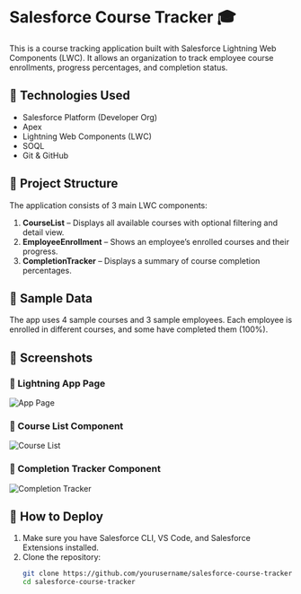 # Salesforce Course Tracker 🎓

This is a course tracking application built with Salesforce Lightning Web Components (LWC). It allows an organization to track employee course enrollments, progress percentages, and completion status.

## 🔧 Technologies Used

- Salesforce Platform (Developer Org)
- Apex
- Lightning Web Components (LWC)
- SOQL
- Git & GitHub

## 📁 Project Structure

The application consists of 3 main LWC components:

1. **CourseList** – Displays all available courses with optional filtering and detail view.
2. **EmployeeEnrollment** – Shows an employee’s enrolled courses and their progress.
3. **CompletionTracker** – Displays a summary of course completion percentages.

## 🧪 Sample Data

The app uses 4 sample courses and 3 sample employees. Each employee is enrolled in different courses, and some have completed them (100%).

## 📸 Screenshots

### 🔹 Lightning App Page
![App Page](screenshots/app_page.png)

### 🔹 Course List Component
![Course List](screenshots/course_list.png)

### 🔹 Completion Tracker Component
![Completion Tracker](screenshots/completion_tracker.png)

## 🚀 How to Deploy

1. Make sure you have Salesforce CLI, VS Code, and Salesforce Extensions installed.
2. Clone the repository:
   ```bash
   git clone https://github.com/yourusername/salesforce-course-tracker.git
   cd salesforce-course-tracker
